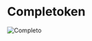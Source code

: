 # Completoken

![Completo](https://wcook.cl/cdn/shop/files/pack-hot-dog-wecook-1-34071833116972_01e9479d-d0f5-452c-85a4-340a6311359b.png?v=1701804687)
